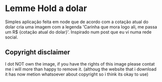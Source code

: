 # Lemme Hold a dolar
Simples aplicação feita em node que de acordo com a cotação atual do dolar cria uma imagem com a legenda
'Carinha que mora logo ali, me passa um R$ {cotação atual do dolar}'.
Inspirado num post que eu vi numa rede social.


## Copyright disclaimer 

I dot NOT own the image, if you have the rights of this image please contat me i will more than happy to remove it. (althoug the website that i download it has now metion whatsoever about copyright so i think its okay to use)